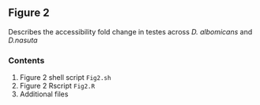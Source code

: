 ## Figure 2
Describes the accessibility fold change in testes across *D. albomicans* and *D.nasuta* 

### Contents
  1. Figure 2 shell script `Fig2.sh`
  2. Figure 2 Rscript `Fig2.R`
  3. Additional files
